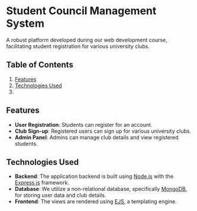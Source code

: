# Student Council Management System

A robust platform developed during our web development course, facilitating student registration for various university clubs.

## Table of Contents

1. [Features](#features)
2. [Technologies Used](#technologies-used)
3. 
## Features

- **User Registration**: Students can register for an account.
- **Club Sign-up**: Registered users can sign up for various university clubs.
- **Admin Panel**: Admins can manage club details and view registered students.

## Technologies Used

- **Backend**: The application backend is built using [Node.js](https://nodejs.org/) with the [Express.js](https://expressjs.com/) framework.
- **Database**: We utilize a non-relational database, specifically [MongoDB](https://www.mongodb.com/), for storing user data and club details.
- **Frontend**: The views are rendered using [EJS](https://ejs.co/), a templating engine.

